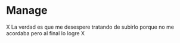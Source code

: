 # Manage
X La verdad es que me desespere tratando de subirlo porque no me acordaba pero al final lo logre X 
